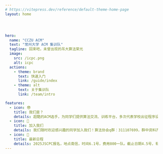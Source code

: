 ```yaml
---
# https://vitepress.dev/reference/default-theme-home-page
layout: home




hero:
  name: "CCZU ACM"
  text: "常州大学 ACM 集训队"
  tagline: 回来吧，未曾出现的吊大算法荣光
  image:
    src: /icpc.png
    alt: icpc
  actions:
    - theme: brand
      text: 快速入门
      link: /guide/index
    - theme: alt
      text: 关于集训队
      link: /team/intro

features:
  - icon: 😎
    title: 我们是？
    details: 超酷的ACM选手，为同学们提供算法交流、训练平台，多次代表学校出征程序设计竞赛(CCPC，ICPC等)。
  - icon: 🎉
    title: 加入我们
    details: 我们随时欢迎感兴趣的同学加入我们！算法协会q群：311107699，群中资料齐全，大佬解答在线问题~
  - icon: 📆
    title: 最新日程
    details: 2025JSCPC报名，地点南信，时间6.1号，费用800一队。截止日期4.5号，有需求请填写[此文档](https://docs.qq.com/sheet/DRmRFSVRQQXR2Snhr?tab=BB08J2)。
---
```


